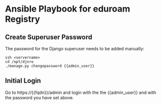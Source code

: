# Ansible Playbook for eduroam Registry

## Create Superuser Password

The password for the Django superuser needs to be added manually:

```
ssh <servername>
cd /opt/djnro
./manage.py changepassword {{admin_user}}
```

## Initial Login

Go to https://{{fqdn}}/admin and login with the the {{admin_user}} and with the password you have set above.